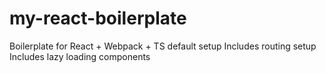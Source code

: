 # my-react-boilerplate
Boilerplate for React + Webpack + TS default setup
Includes routing setup
Includes lazy loading components
